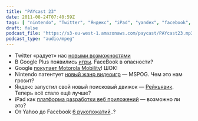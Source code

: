 ```yaml
---
title: "PAYcast 23"
date: 2011-08-24T07:40:59Z
tags: [ "nintendo", "Twitter", "Яндекс", "iPad", "yandex", "facebook", "Google", "google plus", "PAYcast", "games", "yahoo", "Motorola", "development" ]
draft: false
podcast_file: "https://s3-eu-west-1.amazonaws.com/paycast/PAYcast23.mp3"
podcast_type: "audio/mpeg"
---
```

<ul>
<li>Twitter &#171;радует&#187; нас <a href="http://www.3dnews.ru/software-news/615360/" target="_blank">новыми возможностями </a></li>
<li>В Google Plus появились <a href="http://habrahabr.ru/blogs/google/126153/" target="_blank">игры</a>. FaceBook в опасности?</li>
<li>Google <a href="http://investor.google.com/releases/2011/0815.html" target="_blank">покупает Motorola Mobility</a>! ШОК!</li>
<li>Nintendo патентует <a href="http://habrahabr.ru/blogs/gdev/126279/" target="_blank">новый жанр видеоигр</a> &#8212; MSPOG. Чем это нам грозит?</li>
<li>Яндекс запустил свой новый поисковый движок &#8212; <a href="http://company.yandex.ru/news/press_releases/2011/0817/index.xml" target="_blank">Рейкьявик</a>. Теперь всё стало ещё лучше?</li>
<li>iPad как <a href="http://habrahabr.ru/blogs/ipad/126088/" target="_blank">платформа разработки веб приложений</a> &#8212; возможно ли это?</li>
<li>От Yahoo до Facebook <a href="http://smallworld.sandbox.yahoo.com/index.php?lang=ru" target="_blank">6 рукопожатий</a>..?</li>
</ul>

     